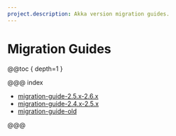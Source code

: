 ```yaml
---
project.description: Akka version migration guides.
---
```

# Migration Guides

@@toc { depth=1 }

@@@ index

* [migration-guide-2.5.x-2.6.x](migration-guide-2.5.x-2.6.x.md)
* [migration-guide-2.4.x-2.5.x](migration-guide-2.4.x-2.5.x.md)
* [migration-guide-old](migration-guide-old.md)

@@@

